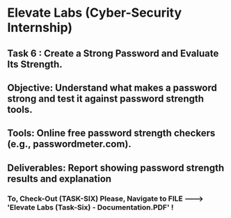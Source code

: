 # Elevate Labs (Cyber-Security Internship)

## Task 6 : Create a Strong Password and Evaluate Its Strength.
## Objective: Understand what makes a password strong and test it against password strength tools.
## Tools: Online free password strength checkers (e.g., passwordmeter.com).
## Deliverables:  Report showing password strength results and explanation

### To, Check-Out (TASK-SIX) Please, Navigate to FILE ---> 'Elevate Labs (Task-Six) - Documentation.PDF' !
